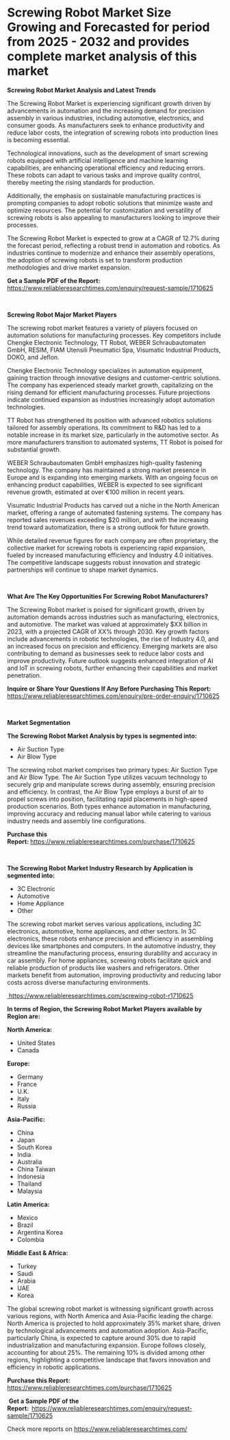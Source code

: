 <p><h1>Screwing Robot Market Size Growing and Forecasted for period from 2025 - 2032 and provides complete market analysis of this market</h1></p><p><strong>Screwing Robot Market Analysis and Latest Trends</strong></p>
<p><p>The Screwing Robot Market is experiencing significant growth driven by advancements in automation and the increasing demand for precision assembly in various industries, including automotive, electronics, and consumer goods. As manufacturers seek to enhance productivity and reduce labor costs, the integration of screwing robots into production lines is becoming essential.</p><p>Technological innovations, such as the development of smart screwing robots equipped with artificial intelligence and machine learning capabilities, are enhancing operational efficiency and reducing errors. These robots can adapt to various tasks and improve quality control, thereby meeting the rising standards for production.</p><p>Additionally, the emphasis on sustainable manufacturing practices is prompting companies to adopt robotic solutions that minimize waste and optimize resources. The potential for customization and versatility of screwing robots is also appealing to manufacturers looking to improve their processes.</p><p>The Screwing Robot Market is expected to grow at a CAGR of 12.7% during the forecast period, reflecting a robust trend in automation and robotics. As industries continue to modernize and enhance their assembly operations, the adoption of screwing robots is set to transform production methodologies and drive market expansion.</p></p>
<p><strong>Get a Sample PDF of the Report:&nbsp;</strong> <a href="https://www.reliableresearchtimes.com/enquiry/request-sample/1710625?utm_campaign=1558&utm_medium=2&utm_source=Github&utm_content=ia&utm_term=10012025&utm_id=screwing-robot">https://www.reliableresearchtimes.com/enquiry/request-sample/1710625</a></p>
<p>&nbsp;</p>
<p><strong>Screwing Robot Major Market Players</strong></p>
<p><p>The screwing robot market features a variety of players focused on automation solutions for manufacturing processes. Key competitors include Chengke Electronic Technology, TT Robot, WEBER Schraubautomaten GmbH, RESIM, FIAM Utensili Pneumatici Spa, Visumatic Industrial Products, DOKO, and Jeflon.</p><p>Chengke Electronic Technology specializes in automation equipment, gaining traction through innovative designs and customer-centric solutions. The company has experienced steady market growth, capitalizing on the rising demand for efficient manufacturing processes. Future projections indicate continued expansion as industries increasingly adopt automation technologies.</p><p>TT Robot has strengthened its position with advanced robotics solutions tailored for assembly operations. Its commitment to R&D has led to a notable increase in its market size, particularly in the automotive sector. As more manufacturers transition to automated systems, TT Robot is poised for substantial growth.</p><p>WEBER Schraubautomaten GmbH emphasizes high-quality fastening technology. The company has maintained a strong market presence in Europe and is expanding into emerging markets. With an ongoing focus on enhancing product capabilities, WEBER is expected to see significant revenue growth, estimated at over €100 million in recent years.</p><p>Visumatic Industrial Products has carved out a niche in the North American market, offering a range of automated fastening systems. The company has reported sales revenues exceeding $20 million, and with the increasing trend toward automatization, there is a strong outlook for future growth.</p><p>While detailed revenue figures for each company are often proprietary, the collective market for screwing robots is experiencing rapid expansion, fueled by increased manufacturing efficiency and Industry 4.0 initiatives. The competitive landscape suggests robust innovation and strategic partnerships will continue to shape market dynamics.</p></p>
<p>&nbsp;</p>
<p><strong>What Are The Key Opportunities For Screwing Robot Manufacturers?</strong></p>
<p><p>The Screwing Robot market is poised for significant growth, driven by automation demands across industries such as manufacturing, electronics, and automotive. The market was valued at approximately $XX billion in 2023, with a projected CAGR of XX% through 2030. Key growth factors include advancements in robotic technologies, the rise of Industry 4.0, and an increased focus on precision and efficiency. Emerging markets are also contributing to demand as businesses seek to reduce labor costs and improve productivity. Future outlook suggests enhanced integration of AI and IoT in screwing robots, further enhancing their capabilities and market penetration.</p></p>
<p><strong>Inquire or Share Your Questions If Any Before Purchasing This Report:</strong> <a href="https://www.reliableresearchtimes.com/enquiry/pre-order-enquiry/1710625?utm_campaign=1558&utm_medium=2&utm_source=Github&utm_content=ia&utm_term=10012025&utm_id=screwing-robot">https://www.reliableresearchtimes.com/enquiry/pre-order-enquiry/1710625</a></p>
<p>&nbsp;</p>
<p><strong>Market Segmentation</strong></p>
<p><strong>The Screwing Robot Market Analysis by types is segmented into:</strong></p>
<p><ul><li>Air Suction Type</li><li>Air Blow Type</li></ul></p>
<p><p>The screwing robot market comprises two primary types: Air Suction Type and Air Blow Type. The Air Suction Type utilizes vacuum technology to securely grip and manipulate screws during assembly, ensuring precision and efficiency. In contrast, the Air Blow Type employs a burst of air to propel screws into position, facilitating rapid placements in high-speed production scenarios. Both types enhance automation in manufacturing, improving accuracy and reducing manual labor while catering to various industry needs and assembly line configurations.</p></p>
<p><strong>Purchase this Report:&nbsp;</strong><a href="https://www.reliableresearchtimes.com/purchase/1710625?utm_campaign=1558&utm_medium=2&utm_source=Github&utm_content=ia&utm_term=10012025&utm_id=screwing-robot">https://www.reliableresearchtimes.com/purchase/1710625</a></p>
<p>&nbsp;</p>
<p><strong>The Screwing Robot Market Industry Research by Application is segmented into:</strong></p>
<p><ul><li>3C Electronic</li><li>Automotive</li><li>Home Appliance</li><li>Other</li></ul></p>
<p><p>The screwing robot market serves various applications, including 3C electronics, automotive, home appliances, and other sectors. In 3C electronics, these robots enhance precision and efficiency in assembling devices like smartphones and computers. In the automotive industry, they streamline the manufacturing process, ensuring durability and accuracy in car assembly. For home appliances, screwing robots facilitate quick and reliable production of products like washers and refrigerators. Other markets benefit from automation, improving productivity and reducing labor costs across diverse manufacturing environments.</p></p>
<p><a href="https://www.reliableresearchtimes.com/screwing-robot-r1710625?utm_campaign=1558&utm_medium=2&utm_source=Github&utm_content=ia&utm_term=10012025&utm_id=screwing-robot">&nbsp;https://www.reliableresearchtimes.com/screwing-robot-r1710625</a></p>
<p><strong>In terms of Region, the Screwing Robot Market Players available by Region are:</strong></p>
<p>
    <p> <strong> North America: </strong>
        <ul>
            <li>United States</li>
            <li>Canada</li>
        </ul>
        </p> 
    <p> <strong> Europe: </strong>
        <ul>
            <li>Germany</li>
            <li>France</li>
            <li>U.K.</li>
            <li>Italy</li>
            <li>Russia</li>
        </ul>
        </p> 
    <p> <strong> Asia-Pacific: </strong>
        <ul>
            <li>China</li>
            <li>Japan</li>
            <li>South Korea</li>
            <li>India</li>
            <li>Australia</li>
            <li>China Taiwan</li>
            <li>Indonesia</li>
            <li>Thailand</li>
            <li>Malaysia</li>
        </ul>
        </p> 
    <p> <strong> Latin America: </strong>
        <ul>
            <li>Mexico</li>
            <li>Brazil</li>
            <li>Argentina Korea</li>
            <li>Colombia</li>
        </ul>
        </p> 
    <p> <strong> Middle East & Africa: </strong>
        <ul>
            <li>Turkey</li>
            <li>Saudi</li>
            <li>Arabia</li>
            <li>UAE</li>
            <li>Korea</li>
        </ul>
    </p>
    </p>
<p><p>The global screwing robot market is witnessing significant growth across various regions, with North America and Asia-Pacific leading the charge. North America is projected to hold approximately 35% market share, driven by technological advancements and automation adoption. Asia-Pacific, particularly China, is expected to capture around 30% due to rapid industrialization and manufacturing expansion. Europe follows closely, accounting for about 25%. The remaining 10% is divided among other regions, highlighting a competitive landscape that favors innovation and efficiency in robotic applications.</p></p>
<p><strong>Purchase this Report: </strong><a href="https://www.reliableresearchtimes.com/purchase/1710625?utm_campaign=1558&utm_medium=2&utm_source=Github&utm_content=ia&utm_term=10012025&utm_id=screwing-robot">https://www.reliableresearchtimes.com/purchase/1710625</a></p>
<p>&nbsp;<strong>Get a Sample PDF of the Report:&nbsp;&nbsp;</strong><a href="https://www.reliableresearchtimes.com/enquiry/request-sample/1710625?utm_campaign=1558&utm_medium=2&utm_source=Github&utm_content=ia&utm_term=10012025&utm_id=screwing-robot">https://www.reliableresearchtimes.com/enquiry/request-sample/1710625</a></p>
<p><strong></strong></p>
<p>Check more reports on <a href="https://www.reliableresearchtimes.com/?utm_campaign=1558&utm_medium=2&utm_source=Github&utm_content=ia&utm_term=10012025&utm_id=screwing-robot">https://www.reliableresearchtimes.com/</a></p>